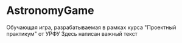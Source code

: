 # AstronomyGame
Обучающая игра, разрабатываемая в рамках курса "Проектный практикум" от УРФУ
Здесь написан важный текст
